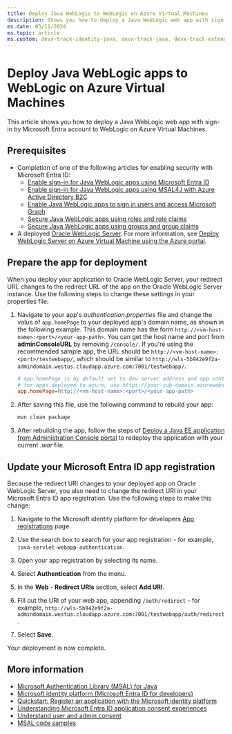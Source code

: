 ```yaml
---
title: Deploy Java WebLogic to WebLogic on Azure Virtual Machines
description: Shows you how to deploy a Java WebLogic web app with sign-in by Microsoft Entra account to WebLogic on Azure Virtual Machines.
ms.date: 03/11/2024
ms.topic: article
ms.custom: devx-track-identity-java, devx-track-java, devx-track-extended-java
---
```


# Deploy Java WebLogic apps to WebLogic on Azure Virtual Machines

This article shows you how to deploy a Java WebLogic web app with sign-in by Microsoft Entra account to WebLogic on Azure Virtual Machines.

## Prerequisites

- Completion of one of the following articles for enabling security with Microsoft Entra ID:
  - [Enable sign-in for Java WebLogic apps using Microsoft Entra ID](enable-java-weblogic-webapp-authentication-entra-id.md)
  - [Enable sign-in for Java WebLogic apps using MSAL4J with Azure Active Directory B2C](enable-java-weblogic-webapp-authentication-azure-ad-b2c.md)
  - [Enable Java WebLogic apps to sign in users and access Microsoft Graph](enable-java-weblogic-webapp-authorization-entra-id.md)
  - [Secure Java WebLogic apps using roles and role claims](enable-java-weblogic-webapp-authorization-role-entra-id.md)
  - [Secure Java WebLogic apps using groups and group claims](enable-java-weblogic-webapp-authorization-group-entra-id.md)
- A deployed [Oracle WebLogic Server](https://www.oracle.com/java/weblogic/). For more information, see [Deploy WebLogic Server on Azure Virtual Machine using the Azure portal](/azure/virtual-machines/workloads/oracle/weblogic-server-azure-virtual-machine).

## Prepare the app for deployment

When you deploy your application to Oracle WebLogic Server, your redirect URL changes to the redirect URL of the app on the Oracle WebLogic Server instance. Use the following steps to change these settings in your properties file:

1. Navigate to your app's *authentication.properties* file and change the value of `app.homePage` to your deployed app's domain name, as shown in the following example. This domain name has the form `http://<vm-host-name>:<port>/<your-app-path>`. You can get the host name and port from **adminConsoleURL** by removing `/console/`. If you're using the recommended sample app, the URL should be `http://<vm-host-name>:<port>/testwebapp/`, which should be similar to `http://wls-5b942e9f2a-admindomain.westus.cloudapp.azure.com:7001/testwebapp/`.

   ```ini
   # app.homePage is by default set to dev server address and app context path on the server
   # for apps deployed to azure, use https://your-sub-domain.azurewebsites.net
   app.homePage=http://<vm-host-name>:<port>/<your-app-path>
   ```

1. After saving this file, use the following command to rebuild your app:

   ```bash
   mvn clean package
   ```

1. After rebuilding the app, follow the steps of [Deploy a Java EE application from Administration Console portal](/azure/virtual-machines/workloads/oracle/weblogic-server-azure-virtual-machine#deploy-a-java-ee-application-from-administration-console-portal) to redeploy the application with your current *.war* file.

## Update your Microsoft Entra ID app registration

Because the redirect URI changes to your deployed app on Oracle WebLogic Server, you also need to change the redirect URI in your Microsoft Entra ID app registration. Use the following steps to make this change:

1. Navigate to the Microsoft identity platform for developers [App registrations](https://go.microsoft.com/fwlink/?linkid=2083908) page.

1. Use the search box to search for your app registration - for example, `java-servlet-webapp-authentication`.

1. Open your app registration by selecting its name.

1. Select **Authentication** from the menu.

1. In the **Web** - **Redirect URIs** section, select **Add URI**.

1. Fill out the URI of your web app, appending `/auth/redirect` - for example, `http://wls-5b942e9f2a-admindomain.westus.cloudapp.azure.com:7001/testwebapp/auth/redirect`.

1. Select **Save**.

Your deployment is now complete.

## More information

- [Microsoft Authentication Library (MSAL) for Java](https://github.com/AzureAD/microsoft-authentication-library-for-java)
- [Microsoft identity platform (Microsoft Entra ID for developers)](/entra/identity-platform/)
- [Quickstart: Register an application with the Microsoft identity platform](/entra/identity-platform/quickstart-register-app)
- [Understanding Microsoft Entra ID application consent experiences](/entra/identity-platform/application-consent-experience)
- [Understand user and admin consent](/entra/identity-platform/howto-convert-app-to-be-multi-tenant#understand-user-and-admin-consent-and-make-appropriate-code-changes)
- [MSAL code samples](/entra/identity-platform/sample-v2-code?tabs=framework#java)
